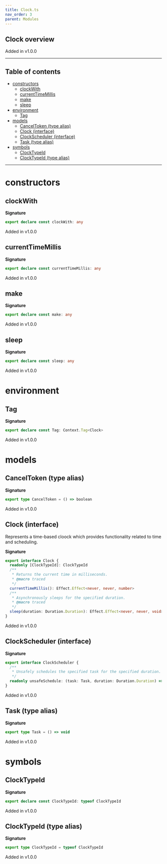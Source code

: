 ```yaml
---
title: Clock.ts
nav_order: 3
parent: Modules
---
```


## Clock overview

Added in v1.0.0

---

<h2 class="text-delta">Table of contents</h2>

- [constructors](#constructors)
  - [clockWith](#clockwith)
  - [currentTimeMillis](#currenttimemillis)
  - [make](#make)
  - [sleep](#sleep)
- [environment](#environment)
  - [Tag](#tag)
- [models](#models)
  - [CancelToken (type alias)](#canceltoken-type-alias)
  - [Clock (interface)](#clock-interface)
  - [ClockScheduler (interface)](#clockscheduler-interface)
  - [Task (type alias)](#task-type-alias)
- [symbols](#symbols)
  - [ClockTypeId](#clocktypeid)
  - [ClockTypeId (type alias)](#clocktypeid-type-alias)

---

# constructors

## clockWith

**Signature**

```ts
export declare const clockWith: any
```

Added in v1.0.0

## currentTimeMillis

**Signature**

```ts
export declare const currentTimeMillis: any
```

Added in v1.0.0

## make

**Signature**

```ts
export declare const make: any
```

Added in v1.0.0

## sleep

**Signature**

```ts
export declare const sleep: any
```

Added in v1.0.0

# environment

## Tag

**Signature**

```ts
export declare const Tag: Context.Tag<Clock>
```

Added in v1.0.0

# models

## CancelToken (type alias)

**Signature**

```ts
export type CancelToken = () => boolean
```

Added in v1.0.0

## Clock (interface)

Represents a time-based cloock which provides functionality related to time
and scheduling.

**Signature**

```ts
export interface Clock {
  readonly [ClockTypeId]: ClockTypeId
  /**
   * Returns the current time in milliseconds.
   * @macro traced
   */
  currentTimeMillis(): Effect.Effect<never, never, number>
  /**
   * Asynchronously sleeps for the specified duration.
   * @macro traced
   */
  sleep(duration: Duration.Duration): Effect.Effect<never, never, void>
}
```

Added in v1.0.0

## ClockScheduler (interface)

**Signature**

```ts
export interface ClockScheduler {
  /**
   * Unsafely schedules the specified task for the specified duration.
   */
  readonly unsafeSchedule: (task: Task, duration: Duration.Duration) => CancelToken
}
```

Added in v1.0.0

## Task (type alias)

**Signature**

```ts
export type Task = () => void
```

Added in v1.0.0

# symbols

## ClockTypeId

**Signature**

```ts
export declare const ClockTypeId: typeof ClockTypeId
```

Added in v1.0.0

## ClockTypeId (type alias)

**Signature**

```ts
export type ClockTypeId = typeof ClockTypeId
```

Added in v1.0.0
